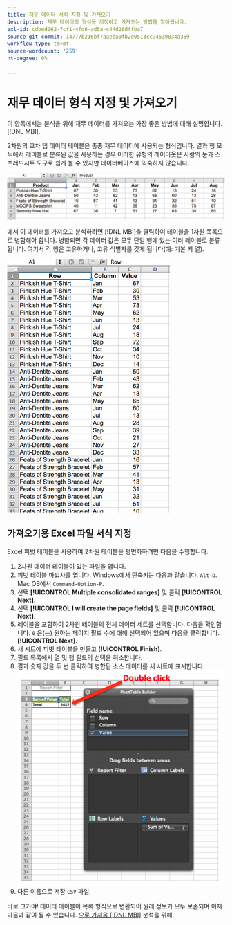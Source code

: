 ```yaml
---
title: 재무 데이터 서식 지정 및 가져오기
description: 재무 데이터의 형식을 지정하고 가져오는 방법을 알아봅니다.
exl-id: cdbed262-7cf1-4fd6-ad5a-c44d26dffba7
source-git-commit: 14777b216bf7aaeea0fb2d0513cc94539034a359
workflow-type: tm+mt
source-wordcount: '259'
ht-degree: 0%

---
```


# 재무 데이터 형식 지정 및 가져오기

이 항목에서는 분석을 위해 재무 데이터를 가져오는 가장 좋은 방법에 대해 설명합니다. [!DNL MBI].

2차원의 교차 탭 데이터 테이블은 종종 재무 데이터에 사용되는 형식입니다. 열과 행 모두에서 레이블로 분류된 값을 사용하는 경우 이러한 유형의 레이아웃은 사람의 눈과 스프레드시트 도구로 쉽게 볼 수 있지만 데이터베이스에 익숙하지 않습니다.

![](../../mbi/assets/crosstab.png)

에서 이 데이터를 가져오고 분석하려면 [!DNL MBI]을 클릭하여 테이블을 1차원 목록으로 병합해야 합니다. 병합되면 각 데이터 값은 모두 단일 행에 있는 여러 레이블로 분류됩니다. 여기서 각 행은 고유하거나, 고유 식별자를 갖게 됩니다(예: 기본 키 열).

![](../../mbi/assets/flattened.png)

## 가져오기용 Excel 파일 서식 지정

Excel 피벗 테이블을 사용하여 2차원 테이블을 평면화하려면 다음을 수행합니다.

1. 2차원 데이터 테이블이 있는 파일을 엽니다.
1. 피벗 테이블 마법사를 엽니다. Windows에서 단축키는 다음과 같습니다. `Alt-D`. Mac OS에서 `Command-Option-P`.
1. 선택 **[!UICONTROL Multiple consolidated ranges]** 및 클릭 **[!UICONTROL Next]**.
1. 선택 **[!UICONTROL I will create the page fields]** 및 클릭 **[!UICONTROL Next]**.
1. 레이블을 포함하여 2차원 테이블의 전체 데이터 세트를 선택합니다. 다음을 확인합니다. `0` 은(는) 원하는 페이지 필드 수에 대해 선택되어 있으며 다음을 클릭합니다. **[!UICONTROL Next]**.
1. 새 시트에 피벗 테이블을 만들고 **[!UICONTROL Finish]**.
1. 필드 목록에서 열 및 행 필드의 선택을 취소합니다.
1. 결과 숫자 값을 두 번 클릭하여 병합된 소스 데이터를 새 시트에 표시합니다.
   ![](../../mbi/assets/pivot-table-double-click.png)
1. 다른 이름으로 저장 `CSV` 파일.

바로 그거야! 데이터 테이블이 목록 형식으로 변환되어 원래 정보가 모두 보존되며 이제 다음과 같이 될 수 있습니다. [으로 가져옴 [!DNL MBI]](../data-analyst/importing-data/connecting-data/using-file-uploader.md) 분석을 위해.
